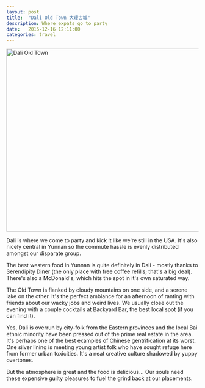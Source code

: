 ```yaml
---
layout: post
title:  "Dali Old Town 大理古城"
description: Where expats go to party
date:   2015-12-16 12:11:00
categories: travel
---
```


<a data-flickr-embed="true"  href="https://www.flickr.com/photos/136459740@N03/albums/72157662467199755" title="Dali Old Town"><img src="https://farm6.staticflickr.com/5632/22524507150_9eea87c79a_z.jpg" width="640" height="480" alt="Dali Old Town"></a><script async src="//embedr.flickr.com/assets/client-code.js" charset="utf-8"></script>

Dali is where we come to party and kick it like we're still in the USA. It's also nicely central in Yunnan so the commute hassle is evenly distributed amongst our disparate group.

The best western food in Yunnan is quite definitely in Dali - mostly thanks to Serendipity Diner (the only place with free coffee refills; that's a big deal). There's also a McDonald's, which hits the spot in it's own saturated way.

The Old Town is flanked by cloudy mountains on one side, and a serene lake on the other. It's the perfect ambiance for an afternoon of ranting with friends about our wacky jobs and weird lives. We usually close out the evening with a couple cocktails at Backyard Bar, the best local spot (if you can find it).

Yes, Dali is overrun by city-folk from the Eastern provinces and the local Bai ethnic minority have been pressed out of the prime real estate in the area. It's perhaps one of the best examples of Chinese gentrification at its worst. One silver lining is meeting young artist folk who have sought refuge here from former urban toxicities. It's a neat creative culture shadowed by yuppy overtones.

But the atmosphere is great and the food is delicious... Our souls need these expensive guilty pleasures to fuel the grind back at our placements.